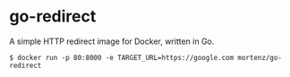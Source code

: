# go-redirect

A simple HTTP redirect image for Docker, written in Go.

```
$ docker run -p 80:8000 -e TARGET_URL=https://google.com mortenz/go-redirect
```
